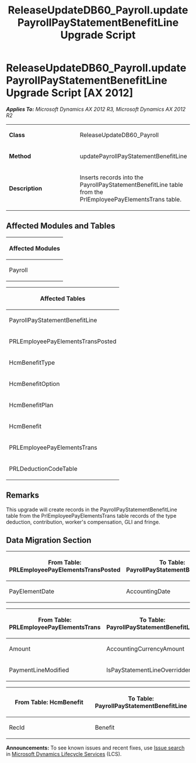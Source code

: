﻿---
title: ReleaseUpdateDB60_Payroll.updatePayrollPayStatementBenefitLine Upgrade Script
TOCTitle: ReleaseUpdateDB60_Payroll.updatePayrollPayStatementBenefitLine Upgrade Script
ms:assetid: e011e934-40a2-0e9f-0346-3bfcaab1babd
ms:mtpsurl: https://msdn.microsoft.com/en-us/library/JJ737265(v=AX.60)
ms:contentKeyID: 49711707
ms.date: 05/18/2015
mtps_version: v=AX.60
---

# ReleaseUpdateDB60\_Payroll.updatePayrollPayStatementBenefitLine Upgrade Script [AX 2012]


_**Applies To:** Microsoft Dynamics AX 2012 R3, Microsoft Dynamics AX 2012 R2_

<table>
<colgroup>
<col style="width: 50%" />
<col style="width: 50%" />
</colgroup>
<tbody>
<tr class="odd">
<td><p><strong>Class</strong></p></td>
<td><p>ReleaseUpdateDB60_Payroll</p></td>
</tr>
<tr class="even">
<td><p><strong>Method</strong></p></td>
<td><p>updatePayrollPayStatementBenefitLine</p></td>
</tr>
<tr class="odd">
<td><p><strong>Description</strong></p></td>
<td><p>Inserts records into the PayrollPayStatementBenefitLine table from the PrlEmployeePayElementsTrans table.</p></td>
</tr>
</tbody>
</table>


## Affected Modules and Tables

<table>
<colgroup>
<col style="width: 100%" />
</colgroup>
<thead>
<tr class="header">
<th><p>Affected Modules</p></th>
</tr>
</thead>
<tbody>
<tr class="odd">
<td><p>Payroll</p></td>
</tr>
</tbody>
</table>


<table>
<colgroup>
<col style="width: 100%" />
</colgroup>
<thead>
<tr class="header">
<th><p>Affected Tables</p></th>
</tr>
</thead>
<tbody>
<tr class="odd">
<td><p>PayrollPayStatementBenefitLine</p></td>
</tr>
<tr class="even">
<td><p>PRLEmployeePayElementsTransPosted</p></td>
</tr>
<tr class="odd">
<td><p>HcmBenefitType</p></td>
</tr>
<tr class="even">
<td><p>HcmBenefitOption</p></td>
</tr>
<tr class="odd">
<td><p>HcmBenefitPlan</p></td>
</tr>
<tr class="even">
<td><p>HcmBenefit</p></td>
</tr>
<tr class="odd">
<td><p>PRLEmployeePayElementsTrans</p></td>
</tr>
<tr class="even">
<td><p>PRLDeductionCodeTable</p></td>
</tr>
</tbody>
</table>


## Remarks

This upgrade will create records in the PayrollPayStatementBenefitLine table from the PrlEmployeePayElementsTrans table records of the type deduction, contribution, worker's compensation, GLI and fringe.

## Data Migration Section

<table>
<colgroup>
<col style="width: 50%" />
<col style="width: 50%" />
</colgroup>
<thead>
<tr class="header">
<th><p>From Table: PRLEmployeePayElementsTransPosted</p></th>
<th><p>To Table: PayrollPayStatementBenefitLine</p></th>
</tr>
</thead>
<tbody>
<tr class="odd">
<td><p>PayElementDate</p></td>
<td><p>AccountingDate</p></td>
</tr>
</tbody>
</table>


<table>
<colgroup>
<col style="width: 50%" />
<col style="width: 50%" />
</colgroup>
<thead>
<tr class="header">
<th><p>From Table: PRLEmployeePayElementsTrans</p></th>
<th><p>To Table: PayrollPayStatementBenefitLine</p></th>
</tr>
</thead>
<tbody>
<tr class="odd">
<td><p>Amount</p></td>
<td><p>AccountingCurrencyAmount</p></td>
</tr>
<tr class="even">
<td><p>PaymentLineModified</p></td>
<td><p>IsPayStatementLineOverridden</p></td>
</tr>
</tbody>
</table>


<table>
<colgroup>
<col style="width: 50%" />
<col style="width: 50%" />
</colgroup>
<thead>
<tr class="header">
<th><p>From Table: HcmBenefit</p></th>
<th><p>To Table: PayrollPayStatementBenefitLine</p></th>
</tr>
</thead>
<tbody>
<tr class="odd">
<td><p>RecId</p></td>
<td><p>Benefit</p></td>
</tr>
</tbody>
</table>

  
**Announcements:** To see known issues and recent fixes, use [Issue search](http://go.microsoft.com/fwlink/?linkid=389258) in [Microsoft Dynamics Lifecycle Services](http://go.microsoft.com/fwlink/?linkid=306505) (LCS).

